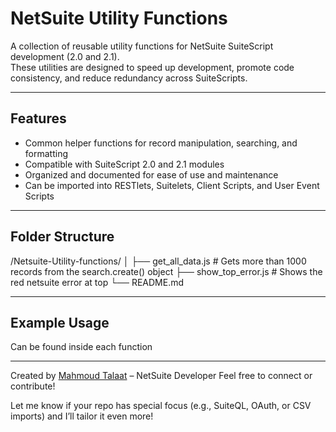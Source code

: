 # NetSuite Utility Functions

A collection of reusable utility functions for NetSuite SuiteScript development (2.0 and 2.1).  
These utilities are designed to speed up development, promote code consistency, and reduce redundancy across SuiteScripts.

---

## Features

- Common helper functions for record manipulation, searching, and formatting
- Compatible with SuiteScript 2.0 and 2.1 modules
- Organized and documented for ease of use and maintenance
- Can be imported into RESTlets, Suitelets, Client Scripts, and User Event Scripts

---

## Folder Structure

/Netsuite-Utility-functions/
│
├── get_all_data.js # Gets more than 1000 records from the search.create() object
├── show_top_error.js # Shows the red netsuite error at top
└── README.md

---

## Example Usage

Can be found inside each function

---

Created by [Mahmoud Talaat](https://www.linkedin.com/in/mahmoudtalaat21/) – NetSuite Developer
Feel free to connect or contribute!

Let me know if your repo has special focus (e.g., SuiteQL, OAuth, or CSV imports) and I’ll tailor it even more!
